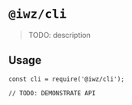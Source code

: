 # `@iwz/cli`

> TODO: description

## Usage

```
const cli = require('@iwz/cli');

// TODO: DEMONSTRATE API
```
